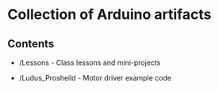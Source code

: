 # Collection of Arduino artifacts

## Contents

* /Lessons - Class lessons and mini-projects

* /Ludus_Prosheild - Motor driver example code 
